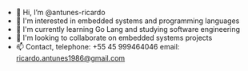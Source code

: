 - 👋 Hi, I’m @antunes-ricardo
- 👀 I'm interested in embedded systems and programming languages
- 🌱 I'm currently learning Go Lang and studying software engineering
- 💞️ I'm looking to collaborate on embedded systems projects
- 📫 Contact, telephone: +55 45 999464046 email: ricardo.antunes1986@gmail.com


<!---
antunes-ricardo/antunes-ricardo is a ✨ special ✨ repository because its `README.md` (this file) appears on your GitHub profile.
You can click the Preview link to take a look at your changes.
--->
